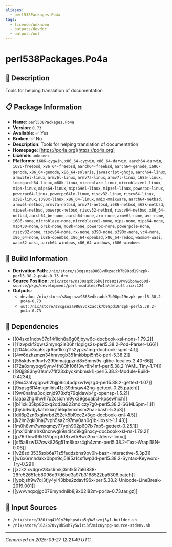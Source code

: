 ```yaml
---
aliases:
  - perl538Packages.Po4a
tags:
  - license/unknown
  - outputs/devdoc
  - outputs/out
---
```


# perl538Packages.Po4a

## 📝 Description

Tools for helping translation of documentation

## 📋 Package Information

- **Name**: `perl538Packages.Po4a`
- **Version**: `0.73`
- **Available**: ✅ Yes
- **Broken**: ✅ No
- **Description**: Tools for helping translation of documentation
- **Homepage**: [https://po4a.org](https://po4a.org)
- **License**: `unknown`
- **Platforms**: `i686-cygwin`, `x86_64-cygwin`, `x86_64-darwin`, `aarch64-darwin`, `i686-freebsd`, `x86_64-freebsd`, `aarch64-freebsd`, `aarch64-genode`, `i686-genode`, `x86_64-genode`, `x86_64-solaris`, `javascript-ghcjs`, `aarch64-linux`, `armv5tel-linux`, `armv6l-linux`, `armv7a-linux`, `armv7l-linux`, `i686-linux`, `loongarch64-linux`, `m68k-linux`, `microblaze-linux`, `microblazeel-linux`, `mips-linux`, `mips64-linux`, `mips64el-linux`, `mipsel-linux`, `powerpc-linux`, `powerpc64-linux`, `powerpc64le-linux`, `riscv32-linux`, `riscv64-linux`, `s390-linux`, `s390x-linux`, `x86_64-linux`, `mmix-mmixware`, `aarch64-netbsd`, `armv6l-netbsd`, `armv7a-netbsd`, `armv7l-netbsd`, `i686-netbsd`, `m68k-netbsd`, `mipsel-netbsd`, `powerpc-netbsd`, `riscv32-netbsd`, `riscv64-netbsd`, `x86_64-netbsd`, `aarch64_be-none`, `aarch64-none`, `arm-none`, `armv6l-none`, `avr-none`, `i686-none`, `microblaze-none`, `microblazeel-none`, `mips-none`, `mips64-none`, `msp430-none`, `or1k-none`, `m68k-none`, `powerpc-none`, `powerpcle-none`, `riscv32-none`, `riscv64-none`, `rx-none`, `s390-none`, `s390x-none`, `vc4-none`, `x86_64-none`, `i686-openbsd`, `x86_64-openbsd`, `x86_64-redox`, `wasm64-wasi`, `wasm32-wasi`, `aarch64-windows`, `x86_64-windows`, `i686-windows`

## 🔧 Build Information

- **Derivation Path**: `/nix/store/s8xgsnza9868vdkzadck7b98pd19nzpk-perl5.38.2-po4a-0.73.drv`
- **Source Position**: `/nix/store/ns30sqxb36k8jrds8z18rv96bpnwc60d-source/pkgs/development/perl-modules/Po4a/default.nix:124`
- **Outputs**:
  - `devdoc`:  `/nix/store/s8xgsnza9868vdkzadck7b98pd19nzpk-perl5.38.2-po4a-0.73`
  - `out`:  `/nix/store/s8xgsnza9868vdkzadck7b98pd19nzpk-perl5.38.2-po4a-0.73`

## 🔗 Dependencies

- [[04sxd1ncbv87d14flich8a6g06jbyw6c-docbook-xsl-nons-1.79.2]]
- [[11zvpxkf2qws2mynq2is06hr1qpigs2s-perl5.38.2-Pod-Parser-1.66]]
- [[204ksc3qa6szjr65n1kkq11s2ypzs1mq-docbook-sgml-4.1]]
- [[4w6dzhzmzn34hravxgb351mkbbpi5n5k-perl-5.38.2]]
- [[55skdvm9nvfv299nmajgpznd8x6mns9s-glibc-locales-2.40-66]]
- [[72a8xmypqy9ynv4fh83h106f3wr8h4mf-perl5.38.2-YAML-Tiny-1.74]]
- [[90jj883ny01smv7flf23xbyqkmbmsk1i-perl5.38.2-Module-Build-0.4234]]
- [[9m4zafvgqpwh2bjjp9iq4pdpxw1wjzg4-perl5.38.2-gettext-1.07]]
- [[9spsg6l14migmlhis41zj39drsqw42hg-gettext-0.25.patch]]
- [[9w8nafns3cdjznjd978xfq79qidawb4g-opensp-1.5.2]]
- [[aaax2hg4hwh7p2csichm9yx39gsqabcl-kpsewhich]]
- [[b11xki35kp82xxq2qd3a922mdiczy7g0-perl5.38.2-SGMLSpm-1.1]]
- [[bjsb6wdjykafnkixq156qdvmxhsm2bai-bash-5.3p3]]
- [[dil6p2zn6xgiwrbd252ck5bl9cc2x3gc-docbook-xml-4.5]]
- [[k2lm2qkl0haj7vph5sa2r97my0ah0q1b-libxslt-1.1.43]]
- [[m0h8vm7wnxqmzy77yph902p607lx7np5-gettext-0.25.1]]
- [[mx10hlnn1rk0ncnwgk9n4l4c9kg8nxcy-docbook-xsl-ns-1.79.2]]
- [[p76r0cwlf6k97ibprrpfd8xw0r8wc3nx-stdenv-linux]]
- [[sf5a8zw137cwk826g51m8kbzr4gh4zmn-perl5.38.2-Text-WrapI18N-0.06]]
- [[v28sdl3535sxb6a71z5faqdzbns9pv0h-bash-interactive-5.3p3]]
- [[w6x6rmhdakx0bpn9cj5l85a14sflwp3d-perl5.38.2-Syntax-Keyword-Try-0.29]]
- [[xzk2ixv4grv28xs6mkj3mfk5l7al6838-28fe52651eb8096d97d6bd3a97b3168522ba5306.patch]]
- [[ypbjsh9w7qi3fjy4yl43bbs2zdavf96x-perl5.38.2-Unicode-LineBreak-2019.001]]
- [[ywvvnqxqjgc076myndnlib8j9x02l82m-po4a-0.73.tar.gz]]

## 📁 Input Sources

- `/nix/store/380ibq4l01y2bphpsdxp5q9w5szmj3y1-builder.sh`
- `/nix/store/l622p70vy8k5sh7y5wizi5f2mic6ynpg-source-stdenv.sh`

---
*Generated on 2025-09-27 12:21:49 UTC*

